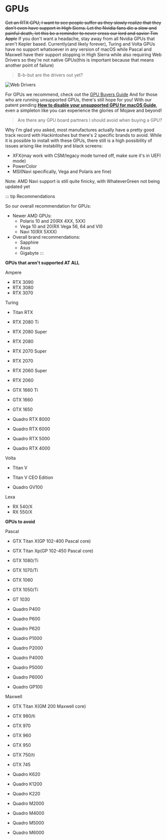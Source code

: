 # GPUs

~~Get an RTX GPU, I want to see people suffer as they slowly realize that they don't even have support in High Sierra. Let the Nvidia fans die a slow and painful death, let this be a reminder to never cross our lord and savior Tim Apple~~
If you don't want a headache, stay away from all Nvidia GPUs that aren't Kepler based. Currently(and likely forever), Turing and Volta GPUs have no support whatsoever in any version of macOS while Pascal and Maxwell have their support stopping in High Sierra while also requiring Web Drivers so they're not native GPUs(this is important because that means another point of failure)

> B-b-but are the drivers out yet?

![Web Drivers](WebDrivers.gif)

For GPUs we recommend, check out the [GPU Buyers Guide](https://dortania.github.io/GPU-Buyers-Guide/)
And for those who are running unsupported GPUs, there's still hope for you! With our patent pending [**How to disable your unsupported GPU for macOS Guide**](https://dortania.github.io/Getting-Started-With-ACPI/Desktops/desktop-disable.html), even a simpleton like you can experience the glories of Mojave and beyond!

> Are there any GPU board partners I should avoid when buying a GPU?

Why I'm glad you asked, most manufactures actually have a pretty good track record with Hackintoshes but there's 2 specific brands to avoid. While it is possible to install with these GPUs, there still is a high possibility of issues arising like instability and black screens:

* XFX(may work with CSM/legacy mode turned off, make sure it's in UEFI mode)
* PowerColor
* MSI(Navi specifically, Vega and Polaris are fine)

Note: AMD Navi support is still quite finicky, with WhateverGreen not being updated yet

::: tip Recommendations

So our overall recommendation for GPUs:

* Newer AMD GPUs:
  * Polaris 10 and 20(RX 4XX, 5XX)
  * Vega 10 and 20(RX Vega 56, 64 and VII)
  * Navi 10(RX 5XXX)
* Overall brand recommendations:
  * Sapphire
  * Asus
  * Gigabyte
:::

**GPUs that aren't supported AT ALL**

Ampere

* RTX 3090
* RTX 3080
* RTX 3070

Turing

* Titan RTX
* RTX 2080 Ti
* RTX 2080 Super
* RTX 2080
* RTX 2070 Super
* RTX 2070
* RTX 2060 Super
* RTX 2060
* GTX 1660 Ti
* GTX 1660
* GTX 1650

* Quadro RTX 8000
* Quadro RTX 6000
* Quadro RTX 5000
* Quadro RTX 4000

Volta

* Titan V
* Titan V CEO Edition

* Quadro GV100

Lexa

* RX 540/X
* RX 550/X

**GPUs to avoid**

Pascal

* GTX Titan X(GP 102-400 Pascal core)
* GTX Titan Xp(GP 102-450 Pascal core)
* GTX 1080/Ti
* GTX 1070/Ti
* GTX 1060
* GTX 1050/Ti
* GT 1030

* Quadro P400
* Quadro P600
* Quadro P620
* Quadro P1000
* Quadro P2000
* Quadro P4000
* Quadro P5000
* Quadro P6000
* Quadro GP100

Maxwell

* GTX Titan X(GM 200 Maxwell core)
* GTX 980/ti
* GTX 970
* GTX 960
* GTX 950
* GTX 750/ti
* GTX 745

* Quadro K620
* Quadro K1200
* Quadro K220
* Quadro M2000
* Quadro M4000
* Quadro M5000
* Quadro M6000
